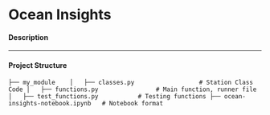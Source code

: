 # Ocean Insights

#### Description

---

#### Project Structure

`
├── my_module   
│   ├── classes.py                  # Station Class Code
│   ├── functions.py                # Main function, runner file
│   ├── test_functions.py           # Testing functions
├── ocean-insights-notebook.ipynb   # Notebook format
`
